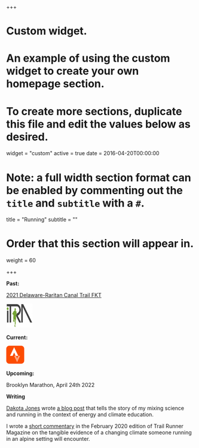 +++
# Custom widget.
# An example of using the custom widget to create your own homepage section.
# To create more sections, duplicate this file and edit the values below as desired.
widget = "custom"
active = true
date = 2016-04-20T00:00:00

# Note: a full width section format can be enabled by commenting out the `title` and `subtitle` with a `#`.
title = "Running"
subtitle = ""


# Order that this section will appear in.
weight = 60

+++

**Past:**

[2021 Delaware-Raritan Canal Trail FKT](https://fastestknowntime.com/fkt/sam-herreid-delaware-raritan-canal-trail-nj-2021-04-05)

<a href="https://itra.run/community/sam.herreid/1714633/111043/" class="itra-badge- itra-badge-follow" target="_blank"><img src="home/itralogo.jpg" 
height="65" 
width="70"
alt="itra" /></a>

**Current:**

<a href="https://www.strava.com/athletes/24750605" class="strava-badge- strava-badge-follow" target="_blank"><img src="home/48.png" 
height="48" 
width="48"
alt="strava" /></a>


**Upcoming:**

Brooklyn Marathon, April 24th 2022

**Writing**

[Dakota Jones](https://www.clifbar.com/athletes/dakota-jones) wrote [a blog post](https://thatdakotajones.medium.com/a-glacier-scientist-goes-running-e9adc3ede38c) that tells the story of my mixing science and running in the context of energy and climate education.  

I wrote a [short commentary](https://trailrunnermag.com/destinations/international/a-glaciologist-in-chamonix.html) in the February 2020 edition of Trail Runner Magazine on the tangible evidence of a changing climate someone running in an alpine setting will encounter.